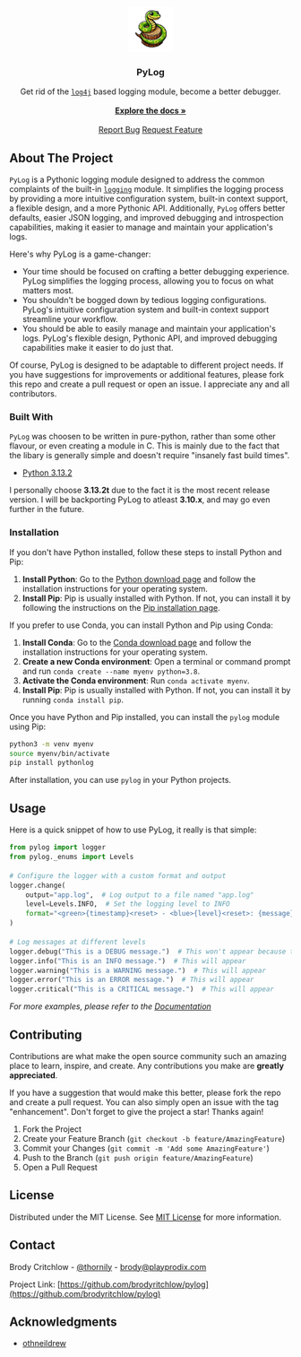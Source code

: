 
<br/>
<div align="center">
<img src="pylog_logo.png" alt="Logo" width="80" height="80">
</a>
<h3 align="center">PyLog</h3>
<p align="center">
Get rid of the <code><a href="https://logging.apache.org/log4j/2.x/index.html">log4j</a></code> based logging module, become a better debugger.
<br/>
<br/>
<a href="https://github.com/brodycritchlow/PyLog"><strong>Explore the docs »</strong></a>
<br/>
<br/>
<a href="https://github.com/brodycritchlow/PyLog/issues/new">Report Bug</a>
<a href="https://github.com/brodycritchlow/PyLog/issues/new">Request Feature</a>
</p>
</div>

## About The Project

`PyLog` is a Pythonic logging module designed to address the common complaints of the built-in [`logging`](https://docs.python.org/3/library/logging.html) module. It simplifies the logging process by providing a more intuitive configuration system, built-in context support, a flexible design, and a more Pythonic API. Additionally, `PyLog` offers better defaults, easier JSON logging, and improved debugging and introspection capabilities, making it easier to manage and maintain your application's logs.

Here's why PyLog is a game-changer:

- Your time should be focused on crafting a better debugging experience. PyLog simplifies the logging process, allowing you to focus on what matters most.
- You shouldn't be bogged down by tedious logging configurations. PyLog's intuitive configuration system and built-in context support streamline your workflow.
- You should be able to easily manage and maintain your application's logs. PyLog's flexible design, Pythonic API, and improved debugging capabilities make it easier to do just that.

Of course, PyLog is designed to be adaptable to different project needs. If you have suggestions for improvements or additional features, please fork this repo and create a pull request or open an issue. I appreciate any and all contributors.

### Built With

`PyLog` was choosen to be written in pure-python, rather than some other flavour, or even creating a module in C. This is mainly due to the fact that the libary is generally simple and doesn't require "insanely fast build times".

- [Python 3.13.2](https://www.python.org/downloads/release/python-3132/)

I personally choose **3.13.2t** due to the fact it is the most recent release version. I will be backporting PyLog to atleast **3.10.x**, and may go even further in the future.

### Installation

If you don't have Python installed, follow these steps to install Python and Pip:

1. **Install Python**: Go to the [Python download page](https://www.python.org/downloads/) and follow the installation instructions for your operating system.
2. **Install Pip**: Pip is usually installed with Python. If not, you can install it by following the instructions on the [Pip installation page](https://pip.pypa.io/en/stable/installation/).

If you prefer to use Conda, you can install Python and Pip using Conda:

1. **Install Conda**: Go to the [Conda download page](https://docs.conda.io/en/latest/miniconda.html) and follow the installation instructions for your operating system.
2. **Create a new Conda environment**: Open a terminal or command prompt and run `conda create --name myenv python=3.8`.
3. **Activate the Conda environment**: Run `conda activate myenv`.
4. **Install Pip**: Pip is usually installed with Python. If not, you can install it by running `conda install pip`.

Once you have Python and Pip installed, you can install the `pylog` module using Pip:

```sh
python3 -m venv myenv
source myenv/bin/activate
pip install pythonlog
```

After installation, you can use `pylog` in your Python projects.

## Usage

Here is a quick snippet of how to use PyLog, it really is that simple:

```python
from pylog import logger
from pylog._enums import Levels

# Configure the logger with a custom format and output
logger.change(
    output="app.log",  # Log output to a file named "app.log"
    level=Levels.INFO,  # Set the logging level to INFO
    format="<green>{timestamp}<reset> - <blue>{level}<reset>: {message}"  # Define a log format with colors
)

# Log messages at different levels
logger.debug("This is a DEBUG message.")  # This won't appear because the level is set to INFO
logger.info("This is an INFO message.")  # This will appear
logger.warning("This is a WARNING message.")  # This will appear
logger.error("This is an ERROR message.")  # This will appear
logger.critical("This is a CRITICAL message.")  # This will appear
```

_For more examples, please refer to the [Documentation](https://example.com)_

## Contributing

Contributions are what make the open source community such an amazing place to learn, inspire, and create. Any contributions you make are **greatly appreciated**.

If you have a suggestion that would make this better, please fork the repo and create a pull request. You can also simply open an issue with the tag "enhancement".
Don't forget to give the project a star! Thanks again!

1. Fork the Project
2. Create your Feature Branch (`git checkout -b feature/AmazingFeature`)
3. Commit your Changes (`git commit -m 'Add some AmazingFeature'`)
4. Push to the Branch (`git push origin feature/AmazingFeature`)
5. Open a Pull Request
## License

Distributed under the MIT License. See [MIT License](https://opensource.org/licenses/MIT) for more information.
## Contact

Brody Critchlow - [@thornily](http://discordapp.com/users/1190937272279912518) - brody@playprodix.com

Project Link: [https://github.com/brodyritchlow/pylog](https://github.com/brodyritchlow/pylog)

## Acknowledgments

- [othneildrew](https://github.com/othneildrew/Best-README-Template)
